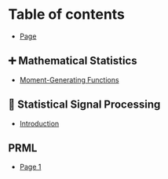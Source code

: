 # Table of contents

* [Page](README.md)

## ➕ Mathematical Statistics

* [Moment-Generating Functions](mathematical-statistics/moment-generating-functions.md)

## 📶 Statistical Signal Processing

* [Introduction](statistical-signal-processing/introduction.md)

## PRML

* [Page 1](prml/page-1.md)
